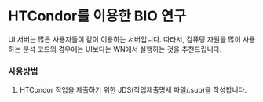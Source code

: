 # HTCondor를 이용한 BIO 연구
UI 서버는 많은 사용자들이 같이 이용하는 서버입니다. 따라서, 컴퓨팅 자원을 많이 사용하는 분석 코드의 경우에는 UI보다는 WN에서 실행하는 것을 추천드립니다.
### 사용방법
1. HTCondor 작업을 제출하기 위한 JDS(작업제출명세 파일/.sub)을 작성합니다.
   ```bash
   
   ```